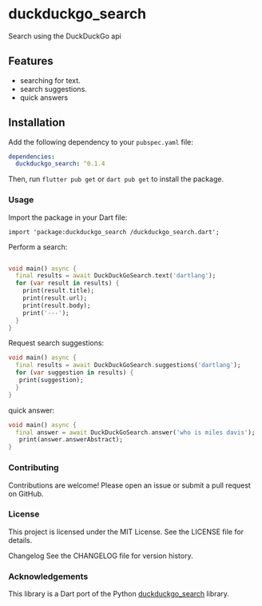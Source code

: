 # duckduckgo_search

Search using the DuckDuckGo api

## Features

- searching for text.
- search suggestions.
- quick answers

## Installation

Add the following dependency to your `pubspec.yaml` file:

```yaml
dependencies:
  duckduckgo_search: ^0.1.4
```


Then, run `flutter pub get` or `dart pub get` to install the package.

### Usage
Import the package in your Dart file:
```
import 'package:duckduckgo_search /duckduckgo_search.dart';
```

Perform a search:


```dart

void main() async {
  final results = await DuckDuckGoSearch.text('dartlang');
  for (var result in results) {
    print(result.title);
    print(result.url);
    print(result.body);
    print('---');
  }
}
```

Request search suggestions:

```dart
void main() async {
  final results = await DuckDuckGoSearch.suggestions('dartlang');
  for (var suggestion in results) {
   print(suggestion);
  }
}
```

quick answer:

```dart
void main() async {
  final answer = await DuckDuckGoSearch.answer('who is miles davis');
   print(answer.answerAbstract);
}
```


### Contributing
Contributions are welcome! Please open an issue or submit a pull request on GitHub.

### License
This project is licensed under the MIT License. See the LICENSE file for details.

Changelog
See the CHANGELOG file for version history.

### Acknowledgements
This library is a Dart port of the Python [duckduckgo_search](https://github.com/deedy5/duckduckgo_search/) library.
